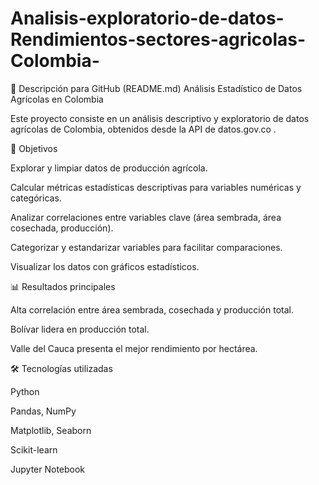 # Analisis-exploratorio-de-datos-Rendimientos-sectores-agricolas-Colombia-

📂 Descripción para GitHub (README.md)
Análisis Estadístico de Datos Agrícolas en Colombia

Este proyecto consiste en un análisis descriptivo y exploratorio de datos agrícolas de Colombia, obtenidos desde la API de datos.gov.co
.

🚀 Objetivos

Explorar y limpiar datos de producción agrícola.

Calcular métricas estadísticas descriptivas para variables numéricas y categóricas.

Analizar correlaciones entre variables clave (área sembrada, área cosechada, producción).

Categorizar y estandarizar variables para facilitar comparaciones.

Visualizar los datos con gráficos estadísticos.

📊 Resultados principales

Alta correlación entre área sembrada, cosechada y producción total.

Bolívar lidera en producción total.

Valle del Cauca presenta el mejor rendimiento por hectárea.

🛠️ Tecnologías utilizadas

Python

Pandas, NumPy

Matplotlib, Seaborn

Scikit-learn

Jupyter Notebook
